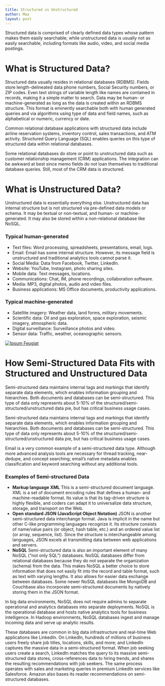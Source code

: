 ```yaml
---
title: Structured vs Unstructured
author: Max
layout: post
---
```


Structured data is comprised of clearly defined data types whose pattern makes them easily searchable; while unstructured data is usually not as easily searchable, including formats like audio, video, and social media postings.

<h1>What is Structured Data?</h1>

Structured data usually resides in relational databases (RDBMS). Fields store length-delineated data phone numbers, Social Security numbers, or ZIP codes. Even text strings of variable length like names are contained in records, making it a simple matter to search. Data may be human- or machine-generated as long as the data is created within an RDBMS structure. This format is eminently searchable both with human generated queries and via algorithms using type of data and field names, such as alphabetical or numeric, currency or date.

Common relational database applications with structured data include airline reservation systems, inventory control, sales transactions, and ATM activity. Structured Query Language (SQL) enables queries on this type of structured data within relational databases.

Some relational databases do store or point to unstructured data such as customer relationship management (CRM) applications. The integration can be awkward at best since memo fields do not loan themselves to traditional database queries. Still, most of the CRM data is structured.


<h1>What is Unstructured Data?</h1>

Unstructured data is essentially everything else. Unstructured data has internal structure but is not structured via pre-defined data models or schema. It may be textual or non-textual, and human- or machine-generated. It may also be stored within a non-relational database like NoSQL.


<div class="row">
	<div class="6u 12u$(small)">
		<h3>Typical human-generated</h3>
			<ul>
				<li>Text files: Word processing, spreadsheets, presentations, email, logs.</li>
				<li>Email: Email has some internal structure. However, its message field is unstructured and traditional analytics tools cannot parse it.</li>
				<li>Social Media: Data from Facebook, Twitter, LinkedIn.</li>
				<li>Website: YouTube, Instagram, photo sharing sites.</li>
				<li>Mobile data: Text messages, locations.</li>
				<li>Communications: Chat, IM, phone recordings, collaboration software.</li>
				<li>Media: MP3, digital photos, audio and video files.</li>
				<li>Business applications: MS Office documents, productivity applications.</li>
			</ul>
	</div>
	<div class="6u$ 12u$(small)">
		<h3>Typical machine-generated</h3>
		<ul>
			<li>Satellite imagery: Weather data, land forms, military movements.</li>
			<li>Scientific data: Oil and gas exploration, space exploration, seismic imagery, atmospheric data.</li>
			<li>Digital surveillance: Surveillance photos and video.</li>
			<li>Sensor data: Traffic, weather, oceanographic sensors.</li>
		</ul>
	</div>
</div>
<a href="#" class="image fit"><img src="{{ 'assets/images/structured-unstructured.jpg' | relative_url }}" alt="Ipsum Feugiat" /></a>


<h1>How Semi-Structured Data Fits with Structured and Unstructured Data</h1>

Semi-structured data maintains internal tags and markings that identify separate data elements, which enables information grouping and hierarchies. Both documents and databases can be semi-structured. This type of data only represents about 5-10% of the structured/semi-structured/unstructured data pie, but has critical business usage cases.

Semi-structured data maintains internal tags and markings that identify separate data elements, which enables information grouping and hierarchies. Both documents and databases can be semi-structured. This type of data only represents about 5-10% of the structured/semi-structured/unstructured data pie, but has critical business usage cases.

Email is a very common example of a semi-structured data type. Although more advanced analysis tools are necessary for thread tracking, near-dedupe, and concept searching; email’s native metadata enables classification and keyword searching without any additional tools.

<div class="6u$ 12u$(small)">
		<h3>Examples of Semi-structured Data</h3>
		<ul>
			<li><b>Markup language XML</b> This is a semi-structured document language. XML is a set of document encoding rules that defines a human- and machine-readable format. Its value is that its tag-driven structure is highly flexible, and coders can adapt it to universalize data structure, storage, and transport on the Web.</li>
			<li><b>Open standard JSON (JavaScript Object Notation)</b> JSON is another semi-structured data interchange format. Java is implicit in the name but other C-like programming languages recognize it. Its structure consists of name/value pairs (or object, hash table, etc.) and an ordered value list (or array, sequence, list). Since the structure is interchangeable among languages, JSON excels at transmitting data between web applications and servers.</li>
	               <li><b>NoSQL</b> Semi-structured data is also an important element of many NoSQL (“not only SQL”) databases. NoSQL databases differ from relational databases because they do not separate the organization (schema) from the data. This makes NoSQL a better choice to store information that does not easily fit into the record and table format, such as text with varying lengths. It also allows for easier data exchange between databases. Some newer NoSQL databases like MongoDB and Couchbase also incorporate semi-structured documents by natively storing them in the JSON format.</li>
          </ul>
	</div>
</div>

In big data environments, NoSQL does not require admins to separate operational and analytics databases into separate deployments. NoSQL is the operational database and hosts native analytics tools for business intelligence. In Hadoop environments, NoSQL databases ingest and manage incoming data and serve up analytic results.

These databases are common in big data infrastructure and real-time Web applications like LinkedIn. On LinkedIn, hundreds of millions of business users freely share job titles, locations, skills, and more; and LinkedIn captures the massive data in a semi-structured format. When job seeking users create a search, LinkedIn matches the query to its massive semi-structured data stores, cross-references data to hiring trends, and shares the resulting recommendations with job seekers. The same process operates with sales and marketing queries in premium LinkedIn services like Salesforce. Amazon also bases its reader recommendations on semi-structured databases.
